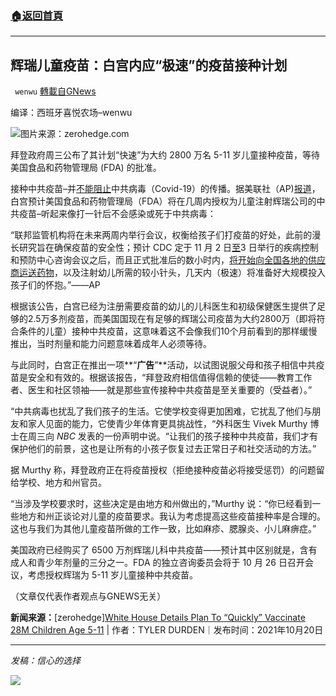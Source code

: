 ###  [:house:返回首頁](https://github.com/ourhimalayas/txt)
---


## 辉瑞儿童疫苗：白宫内应“极速”的疫苗接种计划
` wenwu` [轉載自GNews](https://gnews.org/zh-hans/1606816/)

编译：西班牙喜悦农场–wenwu

![](https://assets.gnews.org/wp-content/uploads/2021/10/unknown-4-8.png)图片来源：zerohedge.com

拜登政府周三公布了其计划“快速”为大约 2800 万名 5-11 岁儿童接种疫苗，等待美国食品和药物管理局 (FDA) 的批准。

接种中共疫苗–并[不能阻止](https://www.zerohedge.com/covid-19/white-house-details-plan-quickly-vaccinate-28m-children-age-5-11)中共病毒（Covid-19）的传播。据美联社（AP)[报道](https://apnews.com/article/coronavirus-pandemic-business-health-coronavirus-vaccine-bf6e5c8725aca6c757b129dad8f96926)，白宫预计美国食品和药物管理局（FDA）将在几周内授权为儿童注射辉瑞公司的中共疫苗–听起来像打一针后不会感染或死于中共病毒：

“联邦监管机构将在未来两周内举行会议，权衡给孩子们打疫苗的好处，此前的漫长研究旨在确保疫苗的安全性；预计 CDC 定于 11 月 2 日[至](https://apnews.com/article/coronavirus-pandemic-science-health-coronavirus-vaccine-centers-for-disease-control-and-prevention-84ff9189e142536f90940366bcfa3f22)3 日举行的疾病控制和预防中心咨询会议之后，而且正式批准后的数小时内，[将开始向全国各地的供应商运送药物](https://apnews.com/article/coronavirus-pandemic-science-health-coronavirus-vaccine-centers-for-disease-control-and-prevention-84ff9189e142536f90940366bcfa3f22)，以及注射幼儿所需的较小针头，几天内（极速）将准备好大规模投入孩子们的怀抱。”——AP

根据该公告，白宫已经为注册需要疫苗的幼儿的儿科医生和初级保健医生提供了足够的2.5万多剂疫苗，而美国国现在有足够的辉瑞公司疫苗为大约2800万（即将符合条件的儿童）接种中共疫苗，这意味着这不会像我们10个月前看到的那样缓慢推出，当时剂量和能力问题意味着成年人必须等待。

与此同时，白宫正在推出一项**“**广告**”**活动，以试图说服父母和孩子相信中共疫苗是安全和有效的。根据该报告，“拜登政府相信值得信赖的使徒——教育工作者、医生和社区领袖——就是那些宣传接种中共疫苗是至关重要的（受益者）。”

“中共病毒也扰乱了我们孩子的生活。它使学校变得更加困难，它扰乱了他们与朋友和家人见面的能力，它使青少年体育更具挑战性，“外科医生 Vivek Murthy 博士在周三向 *NBC* 发表的一份声明中说。“让我们的孩子接种中共疫苗，我们才有保护他们的前景，这也是让所有的小孩子恢复过去正常日子和社交活动的方法。”

据 Murthy 称，拜登政府正在将疫苗授权（拒绝接种疫苗必将接受惩罚）的问题留给学校、地方和州官员。

“当涉及学校要求时，这些决定是由地方和州做出的，”Murthy 说：“你已经看到一些地方和州正谈论对儿童的疫苗要求。我认为考虑提高这些疫苗接种率是合理的。这也与我们为其他儿童疫苗所做的工作一致，比如麻疹、腮腺炎、小儿麻痹症。”

美国政府已经购买了 6500 万剂辉瑞儿科中共疫苗——预计其中区别就是，含有成人和青少年剂量的三分之一。FDA 的独立咨询委员会将于 10 月 26 日召开会议，考虑授权辉瑞为 5-11 岁儿童接种中共疫苗。

（文章仅代表作者观点与GNEWS无关）

**新闻来源：**[zerohedge][White House Details Plan To “Quickly” Vaccinate 28M Children Age 5-11](https://www.zerohedge.com/covid-19/white-house-details-plan-quickly-vaccinate-28m-children-age-5-11) | 作者：TYLER DURDEN｜发布时间：2021年10月20日

* * *

*发稿：信心的选择*

![](https://assets.gnews.org/wp-content/uploads/2021/07/GNEWS_CH.-5.jpeg)
